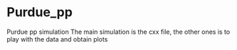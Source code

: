 # Purdue_pp
Purdue pp simulation
The main simulation is the cxx file, the other ones is to play with the data and obtain plots
